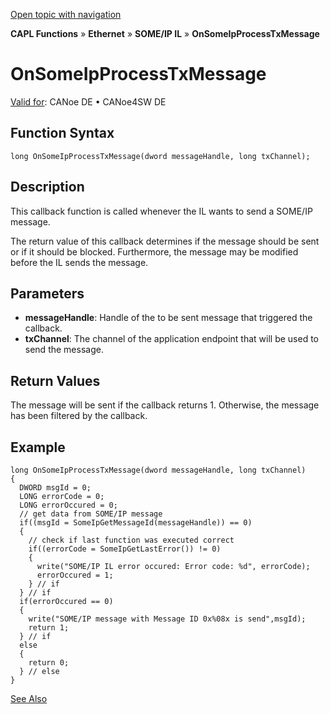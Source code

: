 [Open topic with navigation](../../../../../../CANoeDEFamily.htm#Topics/CAPLFunctions/IP/SOMEIPIL/Functions/CAPLfunctionOnSomeIpProcessTxMessage.md)

**CAPL Functions** » **Ethernet** » **SOME/IP IL** » **OnSomeIpProcessTxMessage**

# OnSomeIpProcessTxMessage

[Valid for](../../../../Shared/FeatureAvailability.md): CANoe DE • CANoe4SW DE

## Function Syntax

```plaintext
long OnSomeIpProcessTxMessage(dword messageHandle, long txChannel);
```

## Description

This callback function is called whenever the IL wants to send a SOME/IP message.

The return value of this callback determines if the message should be sent or if it should be blocked. Furthermore, the message may be modified before the IL sends the message.

## Parameters

- **messageHandle**: Handle of the to be sent message that triggered the callback.
- **txChannel**: The channel of the application endpoint that will be used to send the message.

## Return Values

The message will be sent if the callback returns 1. Otherwise, the message has been filtered by the callback.

## Example

```plaintext
long OnSomeIpProcessTxMessage(dword messageHandle, long txChannel)
{
  DWORD msgId = 0;
  LONG errorCode = 0;
  LONG errorOccured = 0;
  // get data from SOME/IP message
  if((msgId = SomeIpGetMessageId(messageHandle)) == 0)
  {
    // check if last function was executed correct
    if((errorCode = SomeIpGetLastError()) != 0)
    {
      write("SOME/IP IL error occured: Error code: %d", errorCode);
      errorOccured = 1;
    } // if
  } // if
  if(errorOccured == 0)
  {
    write("SOME/IP message with Message ID 0x%08x is send",msgId);
    return 1;
  } // if
  else
  {
    return 0;
  } // else
}
```

[See Also](javascript:void(0);)
